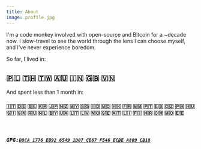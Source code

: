 ```yaml
---
title: About
image: profile.jpg
---
```


<!-- picture by andrea -->

I'm a code monkey involved with open-source and Bitcoin for a ~decade now.  I slow-travel to see the world through the lens I can choose myself, and I've never experience boredom. 

So far, I lived in: 

## 🇵🇱 🇹🇭 🇹🇼 🇦🇺 🇮🇳 🇬🇧 🇻🇳
                         
And spent less than 1 month in:

#### 🇮🇹 🇩🇪 🇧🇪 🇰🇷 🇯🇵 🇳🇿 🇲🇾 🇸🇬 🇮🇩 🇲🇨 🇭🇰 🇫🇷 🇲🇲 🇵🇹 🇪🇸 🇨🇿 🇵🇭 🇭🇺 🇸🇮 🇸🇰 🇷🇺 🇳🇱 🇧🇾 🇺🇦 🇱🇹 🇱🇻 🇳🇴 🇸🇪 🇦🇹 🇱🇮 🇫🇮 🇭🇷 🇨🇭 🇲🇴 🇪🇪


<br />

##### <kbd>GPG:</kbd>[`D8CA 1776 EB92 6549 1D07 CE67 F546 ECBE A809 CB18`][gpg]

[gpg]: http://keyserver.ubuntu.com/pks/lookup?op=get&search=0xd8ca1776eb9265491d07ce67f546ecbea809cb18
